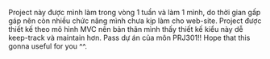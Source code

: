 Project này được mình làm trong vòng 1 tuần và làm 1 mình, do thời gian gấp gáp nên còn nhiều chức năng mình chưa kịp làm cho web-site.
Project được thiết kế theo mô hình MVC nên bản thân mình thấy thiết kế kiểu này dễ keep-track và maintain hơn.
Pass dự án của môn PRJ301!!
Hope that this gonna useful for you ^^.
